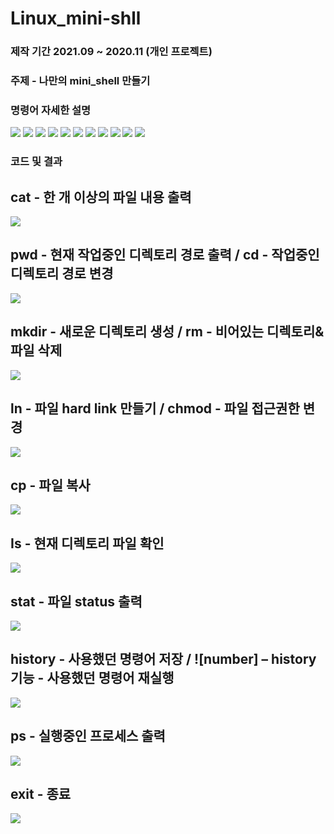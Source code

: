 # Linux_mini-shll
### 제작 기간 2021.09 ~ 2020.11 (개인 프로젝트)

### 주제 - 나만의 mini_shell 만들기
### 명령어 자세한 설명
![](https://velog.velcdn.com/images/jinsuhyeon00/post/e458890e-fa47-4cfd-9045-41a85aeeac7d/image.png)
![](https://velog.velcdn.com/images/jinsuhyeon00/post/9e710b02-d574-4353-9169-b13c46fcdf33/image.png)
![](https://velog.velcdn.com/images/jinsuhyeon00/post/11833366-243b-4331-98d9-9fc5e9cc8d45/image.png)
![](https://velog.velcdn.com/images/jinsuhyeon00/post/5eacacf7-f860-498a-a46a-a9c5efff7a7f/image.png)
![](https://velog.velcdn.com/images/jinsuhyeon00/post/07268059-ee23-4d4e-9c13-5a8daf7b35a0/image.png)
![](https://velog.velcdn.com/images/jinsuhyeon00/post/4ec686e5-dbd2-4a59-8059-0fa9d8ac78c4/image.png)
![](https://velog.velcdn.com/images/jinsuhyeon00/post/cd2fd881-5209-4922-b65e-3ffa2eaa6388/image.png)
![](https://velog.velcdn.com/images/jinsuhyeon00/post/cabb0ab7-c021-48d3-8a83-2a88512a2119/image.png)
![](https://velog.velcdn.com/images/jinsuhyeon00/post/5f64970d-21ed-48b1-bc48-70f634e6d442/image.png)
![](https://velog.velcdn.com/images/jinsuhyeon00/post/8b97bdca-8f5b-4713-b769-7273f07beea2/image.png)
![](https://velog.velcdn.com/images/jinsuhyeon00/post/47b78f75-8a71-4538-927d-79d77dfc948e/image.png)

### 코드 및 결과
## cat - 한 개 이상의 파일 내용 출력
![](https://velog.velcdn.com/images/jinsuhyeon00/post/06c826e1-65b2-4cd9-a864-6dc66ae82567/image.png)

## pwd - 현재 작업중인 디렉토리 경로 출력 / cd - 작업중인 디렉토리 경로 변경
![](https://velog.velcdn.com/images/jinsuhyeon00/post/df7433da-d779-4c06-add6-772c1a55fbf6/image.png)

## mkdir - 새로운 디렉토리 생성 / rm - 비어있는 디렉토리&파일 삭제
![](https://velog.velcdn.com/images/jinsuhyeon00/post/5b03aa06-0f87-48da-96c7-873031bd9918/image.png)

## ln - 파일 hard link 만들기 / chmod - 파일 접근권한 변경
![](https://velog.velcdn.com/images/jinsuhyeon00/post/eca709d0-a476-4a90-a0a6-498e14979d5b/image.png)

## cp - 파일 복사
![](https://velog.velcdn.com/images/jinsuhyeon00/post/d8b7cc9f-445d-4f96-ae75-0043a390aa56/image.png)

## Is - 현재 디렉토리 파일 확인
![](htps://velog.velcdn.com/images/jinsuhyeon00/post/470559e5-6044-4e35-b7ad-ab18d9e50b2f/image.png)

## stat - 파일 status 출력
![](https://velog.velcdn.com/images/jinsuhyeon00/post/5d438274-f0d4-4779-a6c1-c99ed7723612/image.png)

## history - 사용했던 명령어 저장 / ![number] – history 기능 - 사용했던 명령어 재실행
![](https://velog.velcdn.com/images/jinsuhyeon00/post/4337c2da-f78b-45c8-b531-355111960cc1/image.png)

## ps - 실행중인 프로세스 출력
![](https://velog.velcdn.com/images/jinsuhyeon00/post/fe5c7f29-5a37-46e3-b53f-2506b79b590f/image.png)

## exit - 종료
![](https://velog.velcdn.com/images/jinsuhyeon00/post/d937e365-8509-4013-8e87-be0f6bf64d47/image.png)



